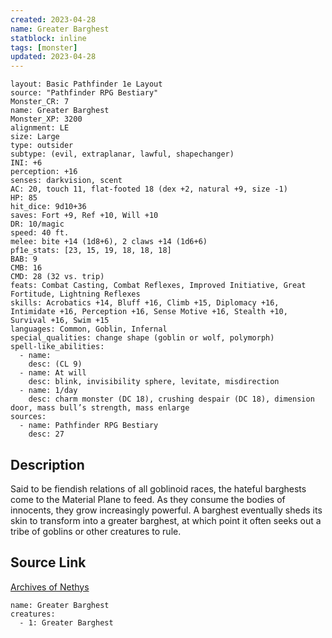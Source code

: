 ```yaml
---
created: 2023-04-28
name: Greater Barghest
statblock: inline
tags: [monster]
updated: 2023-04-28
---
```

```statblock
layout: Basic Pathfinder 1e Layout
source: "Pathfinder RPG Bestiary"
Monster_CR: 7
name: Greater Barghest
Monster_XP: 3200
alignment: LE
size: Large
type: outsider
subtype: (evil, extraplanar, lawful, shapechanger)
INI: +6
perception: +16
senses: darkvision, scent
AC: 20, touch 11, flat-footed 18 (dex +2, natural +9, size -1)
HP: 85
hit_dice: 9d10+36
saves: Fort +9, Ref +10, Will +10
DR: 10/magic
speed: 40 ft.
melee: bite +14 (1d8+6), 2 claws +14 (1d6+6)
pf1e_stats: [23, 15, 19, 18, 18, 18]
BAB: 9
CMB: 16
CMD: 28 (32 vs. trip)
feats: Combat Casting, Combat Reflexes, Improved Initiative, Great Fortitude, Lightning Reflexes
skills: Acrobatics +14, Bluff +16, Climb +15, Diplomacy +16, Intimidate +16, Perception +16, Sense Motive +16, Stealth +10, Survival +16, Swim +15
languages: Common, Goblin, Infernal
special_qualities: change shape (goblin or wolf, polymorph)
spell-like_abilities:
  - name:
    desc: (CL 9)
  - name: At will
    desc: blink, invisibility sphere, levitate, misdirection
  - name: 1/day
    desc: charm monster (DC 18), crushing despair (DC 18), dimension door, mass bull’s strength, mass enlarge
sources:
  - name: Pathfinder RPG Bestiary
    desc: 27
```
## Description
Said to be fiendish relations of all goblinoid races, the hateful barghests come to the Material Plane to feed. As they consume the bodies of innocents, they grow increasingly powerful. A barghest eventually sheds its skin to transform into a greater barghest, at which point it often seeks out a tribe of goblins or other creatures to rule.
## Source Link
[Archives of Nethys](https://aonprd.com/MonsterDisplay.aspx?ItemName=Greater%20Barghest)
```encounter-table
name: Greater Barghest
creatures:
  - 1: Greater Barghest
```
